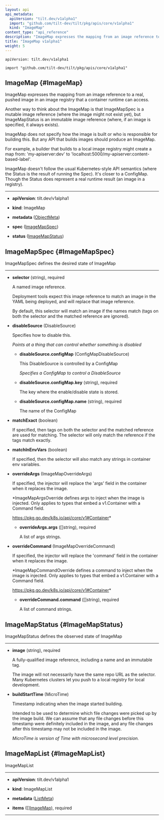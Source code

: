 ```yaml
---
layout: api
api_metadata:
  apiVersion: "tilt.dev/v1alpha1"
  import: "github.com/tilt-dev/tilt/pkg/apis/core/v1alpha1"
  kind: "ImageMap"
content_type: "api_reference"
description: "ImageMap expresses the mapping from an image reference to a real, pushed image in an image registry that a container runtime can access."
title: "ImageMap v1alpha1"
weight: 5
---
```


`apiVersion: tilt.dev/v1alpha1`

`import "github.com/tilt-dev/tilt/pkg/apis/core/v1alpha1"`




## ImageMap {#ImageMap}


ImageMap expresses the mapping from an image reference to a real, pushed image in an image registry that a container runtime can access.

Another way to think about the ImageMap is that ImageMapSpec is a mutable image reference (where the image might not exist yet), but ImageMapStatus is an immutable image reference (where, if an image is specified, it always exists).

ImageMap does not specify how the image is built or who is responsible for building this. But any API that builds images should produce an ImageMap.

For example, a builder that builds to a local image registry might create a map from: 'my-apiserver:dev' to 'localhost:5000/my-apiserver:content-based-label'.

ImageMap doesn't follow the usual Kubernetes-style API semantics (where the Status is the result of running the Spec). It's closer to a ConfigMap. Though the Status does represent a real runtime result (an image in a registry).

<hr>

- **apiVersion**: tilt.dev/v1alpha1


- **kind**: ImageMap


- **metadata** ([ObjectMeta](../meta/object-meta#ObjectMeta))


- **spec** ([ImageMapSpec](../kubernetes/image-map-v1alpha1#ImageMapSpec))


- **status** ([ImageMapStatus](../kubernetes/image-map-v1alpha1#ImageMapStatus))






## ImageMapSpec {#ImageMapSpec}


ImageMapSpec defines the desired state of ImageMap

<hr>

- **selector** (string), required

  A named image reference.
  
  Deployment tools expect this image reference to match an image in the YAML being deployed, and will replace that image reference.
  
  By default, this selector will match an image if the names match (tags on both the selector and the matched reference are ignored).

- **disableSource** (DisableSource)

  Specifies how to disable this.

  <a name="DisableSource"></a>
  *Points at a thing that can control whether something is disabled*

  - **disableSource.configMap** (ConfigMapDisableSource)

    This DisableSource is controlled by a ConfigMap

    <a name="ConfigMapDisableSource"></a>
    *Specifies a ConfigMap to control a DisableSource*

  - **disableSource.configMap.key** (string), required

    The key where the enable/disable state is stored.

  - **disableSource.configMap.name** (string), required

    The name of the ConfigMap

- **matchExact** (boolean)

  If specified, then tags on both the selector and the matched reference are used for matching. The selector will only match the reference if the tags match exactly.

- **matchInEnvVars** (boolean)

  If specified, then the selector will also match any strings in container env variables.

- **overrideArgs** (ImageMapOverrideArgs)

  If specified, the injector will replace the 'args' field in the container when it replaces the image.

  <a name="ImageMapOverrideArgs"></a>
  *ImageMapArgsOverride defines args to inject when the image is injected. Only applies to types that embed a v1.Container with a Command field.
  
  https://pkg.go.dev/k8s.io/api/core/v1#Container*

  - **overrideArgs.args** ([]string), required

    A list of args strings.

- **overrideCommand** (ImageMapOverrideCommand)

  If specified, the injector will replace the 'command' field in the container when it replaces the image.

  <a name="ImageMapOverrideCommand"></a>
  *ImageMapCommandOverride defines a command to inject when the image is injected. Only applies to types that embed a v1.Container with a Command field.
  
  https://pkg.go.dev/k8s.io/api/core/v1#Container*

  - **overrideCommand.command** ([]string), required

    A list of command strings.





## ImageMapStatus {#ImageMapStatus}


ImageMapStatus defines the observed state of ImageMap

<hr>

- **image** (string), required

  A fully-qualified image reference, including a name and an immutable tag.
  
  The image will not necessarily have the same repo URL as the selector. Many Kubernetes clusters let you push to a local registry for local development.

- **buildStartTime** (MicroTime)

  Timestamp indicating when the image started building.
  
  Intended to be used to determine which file changes were picked up by the image build. We can assume that any file changes before this timestamp were definitely included in the image, and any file changes after this timestamp may not be included in the image.

  <a name="MicroTime"></a>
  *MicroTime is version of Time with microsecond level precision.*





## ImageMapList {#ImageMapList}


ImageMapList

<hr>

- **apiVersion**: tilt.dev/v1alpha1


- **kind**: ImageMapList


- **metadata** ([ListMeta](../meta/list-meta#ListMeta))


- **items** ([][ImageMap](../kubernetes/image-map-v1alpha1#ImageMap)), required









<hr>



